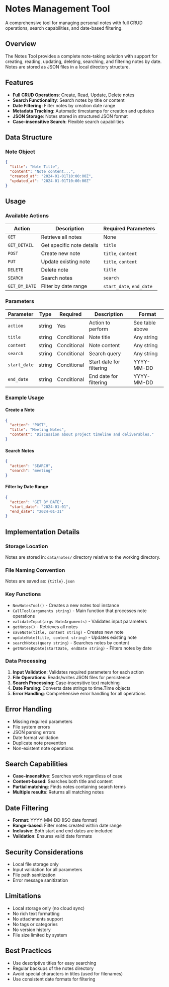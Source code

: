 # Notes Management Tool

A comprehensive tool for managing personal notes with full CRUD operations, search capabilities, and date-based filtering.

## Overview

The Notes Tool provides a complete note-taking solution with support for creating, reading, updating, deleting, searching, and filtering notes by date. Notes are stored as JSON files in a local directory structure.

## Features

- **Full CRUD Operations**: Create, Read, Update, Delete notes
- **Search Functionality**: Search notes by title or content
- **Date Filtering**: Filter notes by creation date range
- **Metadata Tracking**: Automatic timestamps for creation and updates
- **JSON Storage**: Notes stored in structured JSON format
- **Case-insensitive Search**: Flexible search capabilities

## Data Structure

### Note Object

```json
{
  "title": "Note Title",
  "content": "Note content...",
  "created_at": "2024-01-01T10:00:00Z",
  "updated_at": "2024-01-01T10:00:00Z"
}
```

## Usage

### Available Actions

| Action | Description | Required Parameters |
|--------|-------------|-------------------|
| `GET` | Retrieve all notes | None |
| `GET_DETAIL` | Get specific note details | `title` |
| `POST` | Create new note | `title`, `content` |
| `PUT` | Update existing note | `title`, `content` |
| `DELETE` | Delete note | `title` |
| `SEARCH` | Search notes | `search` |
| `GET_BY_DATE` | Filter by date range | `start_date`, `end_date` |

### Parameters

| Parameter | Type | Required | Description | Format |
|-----------|------|----------|-------------|--------|
| `action` | string | Yes | Action to perform | See table above |
| `title` | string | Conditional | Note title | Any string |
| `content` | string | Conditional | Note content | Any string |
| `search` | string | Conditional | Search query | Any string |
| `start_date` | string | Conditional | Start date for filtering | YYYY-MM-DD |
| `end_date` | string | Conditional | End date for filtering | YYYY-MM-DD |

### Example Usage

#### Create a Note
```json
{
  "action": "POST",
  "title": "Meeting Notes",
  "content": "Discussion about project timeline and deliverables."
}
```

#### Search Notes
```json
{
  "action": "SEARCH",
  "search": "meeting"
}
```

#### Filter by Date Range
```json
{
  "action": "GET_BY_DATE",
  "start_date": "2024-01-01",
  "end_date": "2024-01-31"
}
```

## Implementation Details

### Storage Location

Notes are stored in: `data/notes/` directory relative to the working directory.

### File Naming Convention

Notes are saved as: `{title}.json`

### Key Functions

- `NewNotesTool()` - Creates a new notes tool instance
- `CallTool(arguments string)` - Main function that processes note operations
- `validateInput(args NoteArguments)` - Validates input parameters
- `getNotes()` - Retrieves all notes
- `saveNote(title, content string)` - Creates new note
- `updateNote(title, content string)` - Updates existing note
- `searchNotes(query string)` - Searches notes by content
- `getNotesByDate(startDate, endDate string)` - Filters notes by date

### Data Processing

1. **Input Validation**: Validates required parameters for each action
2. **File Operations**: Reads/writes JSON files for persistence
3. **Search Processing**: Case-insensitive text matching
4. **Date Parsing**: Converts date strings to time.Time objects
5. **Error Handling**: Comprehensive error handling for all operations

## Error Handling

- Missing required parameters
- File system errors
- JSON parsing errors
- Date format validation
- Duplicate note prevention
- Non-existent note operations

## Search Capabilities

- **Case-insensitive**: Searches work regardless of case
- **Content-based**: Searches both title and content
- **Partial matching**: Finds notes containing search terms
- **Multiple results**: Returns all matching notes

## Date Filtering

- **Format**: YYYY-MM-DD (ISO date format)
- **Range-based**: Filter notes created within date range
- **Inclusive**: Both start and end dates are included
- **Validation**: Ensures valid date formats

## Security Considerations

- Local file storage only
- Input validation for all parameters
- File path sanitization
- Error message sanitization

## Limitations

- Local storage only (no cloud sync)
- No rich text formatting
- No attachments support
- No tags or categories
- No version history
- File size limited by system

## Best Practices

- Use descriptive titles for easy searching
- Regular backups of the notes directory
- Avoid special characters in titles (used for filenames)
- Use consistent date formats for filtering 
